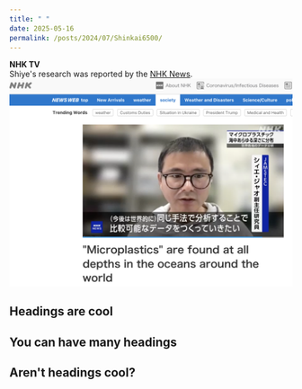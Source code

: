 ```yaml
---
title: " "
date: 2025-05-16
permalink: /posts/2024/07/Shinkai6500/
---
```

**NHK TV** <br> Shiye's research was reported by the [NHK News](https://www3.nhk.or.jp/news/html/20250512/k10014802671000.html). <br/><img src='/images/NHK.png'>  

## Headings are cool

## You can have many headings  
## Aren't headings cool?
